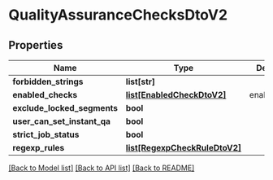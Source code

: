 # QualityAssuranceChecksDtoV2

## Properties
Name | Type | Description | Notes
------------ | ------------- | ------------- | -------------
**forbidden_strings** | **list[str]** |  | [optional] 
**enabled_checks** | [**list[EnabledCheckDtoV2]**](EnabledCheckDtoV2.md) | enabledChecks | [optional] 
**exclude_locked_segments** | **bool** |  | [optional] 
**user_can_set_instant_qa** | **bool** |  | [optional] 
**strict_job_status** | **bool** |  | [optional] 
**regexp_rules** | [**list[RegexpCheckRuleDtoV2]**](RegexpCheckRuleDtoV2.md) |  | [optional] 

[[Back to Model list]](../README.md#documentation-for-models) [[Back to API list]](../README.md#documentation-for-api-endpoints) [[Back to README]](../README.md)

